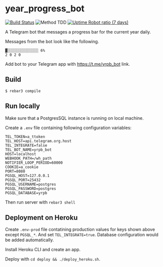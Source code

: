 year_progress_bot
=====

[![Build Status](https://travis-ci.org/IvanRublev/year_progress_bot.svg?branch=master)](https://travis-ci.org/IvanRublev/year_progress_bot) ![Method TDD](https://img.shields.io/badge/method-TDD-blue) [![Uptime Robot ratio (7 days)](https://img.shields.io/uptimerobot/ratio/7/m784181817-0615d6ad21ff2a6bb33e2cac)](https://uptimerobot.com)

A Telegram bot that messages a progress bar for the current year daily.

Messages from the bot look like the following.
```
▓░░░░░░░░░░░░░░ 6%
2 0 2 0
```

Add bot to your Telegram app with https://t.me/yrpb_bot link.

Build
-----

    $ rebar3 compile


Run locally
-----------

Make sure that a PostgresSQL instance is running on local machine.

Create a `.env` file containing following configuration variables:

    TEL_TOKEN=a_ttoken
    TEL_HOST=api.telegram.org.host
    TEL_INTEGRATE=false
    TEL_BOT_NAME=yrpb_bot
    HOST=localhost
    WEBHOOK_PATH=/wh_path
    NOTIFIER_LOOP_PERIOD=60000
    COOKIE=a_cookie
    PORT=8080
    PGSQL_HOST=127.0.0.1
    PGSQL_PORT=25432
    PGSQL_USERNAME=postgres
    PGSQL_PASSWORD=postgres
    PGSQL_DATABASE=yrpb

Then run server with `rebar3 shell`

Deployment on Heroku
--------------------

Create `.env-prod` file contatining production values for keys shown above except `PGSQL_*`. And set `TEL_INTEGRATE=true`. Database configuration would be added automatically.

Install Heroku CLI and create an app.

Deploy with `cd deploy && ./deploy_heroku.sh`.
